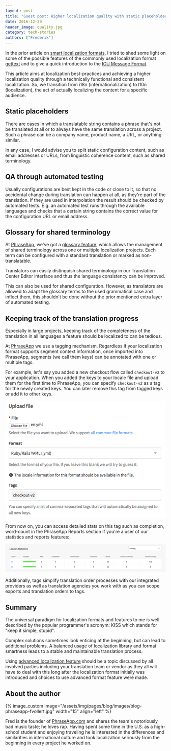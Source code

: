 ```yaml
---
layout: post
title: "Guest post: Higher localization quality with static placeholders"
date: 2016-12-29
header_image: quality.jpg
category: tech-stories
authors: ["Frederik"]
---
```

In the prior article on [smart localization formats](/blog/tech-stories/smart-localization-formats/), I tried to shed some light on some of the possible features of the commonly used localization format [gettext](https://www.gnu.org/software/gettext/) and to give a quick introduction to the [ICU Message Format](http://userguide.icu-project.org/formatparse/messages).

This article aims at localization best-practices and achieving a higher localization quality through a technically functional and consistent localization.
So, we transition from i18n (internationalization) to l10n (localization), the act of actually localizing the content for a specific audience.

## Static placeholders

There are cases in which a translatable string contains a phrase that's not be translated at all or to always have the same translation across a project.
Such a phrase can be a company name, product name, a URL, or anything similar.

In any case, I would advise you to split static configuration content, such as email addresses or URLs, from linguistic coherence content, such as shared terminology.

## QA through automated testing

Usually configurations are best kept in the code or close to it, so that no accidental change during translation can happen at all, as they're part of the translation.
If they are used in interpolation the result should be checked by automated tests.
E.g. an automated test runs through the available languages and checks that a certain string contains the correct value for the configuration URL or email address.

## Glossary for shared terminology

At [PhraseApp](https://phraseapp.com/), we've got a [glossary feature](https://phraseapp.com/docs/guides/working-with-phraseapp/glossary/), which allows the management of shared terminology across one or multiple localization projects.
Each term can be configured with a standard translation or marked as non-translatable.

Translators can easily distinguish shared terminology in our Translation Center Editor interface and thus the language consistency can be improved.

This can also be used for shared configuration.
However, as translators are allowed to adapt the glossary terms to the used grammatical case and inflect them, this shouldn't be done without the prior mentioned extra layer of automated testing.

## Keeping track of the translation progress

Especially in large projects, keeping track of the completeness of the translation in all languages a feature should be localized to can be tedious.

At [PhraseApp](https://phraseapp.com/) we use a tagging mechanism.
Regardless if your localization format supports segment context information, once imported into PhraseApp, segments (we call them keys) can be annotated with one or multiple tags.

For example, let's say you added a new checkout flow called `checkout-v2` to your application.
When you added the keys to your locale file and upload them for the first time to PhraseApp, you can specify `checkout-v2` as a tag for the newly created keys. You can later remove this tag from tagged keys or add it to other keys.

![](/assets/img/pages/blog/images/blog-higher-localization-1.jpg)

From now on, you can access detailed stats on this tag such as completion, word-count in the PhraseApp Reports section if you're a user of our statistics and reports features:

![](/assets/img/pages/blog/images/blog-higher-localization-2.jpg)

Additionally, tags simplify translation order processes with our integrated providers as well as translation agencies you work with as you can scope exports and translation orders to tags.

## Summary

The universal paradigm for localization formats and features to me is well described by the popular programmer's acronym: KISS which stands for "keep it simple, stupid".

Complex solutions sometimes look enticing at the beginning, but can lead to additional problems.
A balanced usage of localization library and format smartness leads to a stable and maintainable translation process.

Using [advanced localization feature](https://phraseapp.com/features) should be a topic discussed by all involved parties including your translation team or vendor as they all will have to deal with this long after the localization format initially was introduced and choices to use advanced format feature were made.

## About the author

{% image_custom image="/assets/img/pages/blog/images/blog-phraseapp-fvollert.jpg" width="15" align="left" %}

Fred is the founder of [PhraseApp.com](https://phraseapp.com/) and shares the team's notoriously bad music taste; he loves rap.
Having spent some time in the U.S. as a high-school student and enjoying traveling he is interested in the differences and similarities in international culture and took localization seriously from the beginning in every project he worked on.
